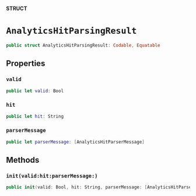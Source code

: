 **STRUCT**

# `AnalyticsHitParsingResult`

```swift
public struct AnalyticsHitParsingResult: Codable, Equatable
```

## Properties
### `valid`

```swift
public let valid: Bool
```

### `hit`

```swift
public let hit: String
```

### `parserMessage`

```swift
public let parserMessage: [AnalyticsHitParserMessage]
```

## Methods
### `init(valid:hit:parserMessage:)`

```swift
public init(valid: Bool, hit: String, parserMessage: [AnalyticsHitParserMessage])
```
